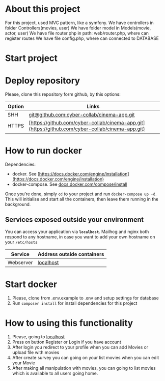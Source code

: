 **About this project**
==================================
For this project, used MVC pattern, like a symfony.
We have controllers in folder Controllers(movies, user)
We have folder model in Models(movie, actor, user)
We have file router.php in path: web/router.php, where can register routes
We have file config.php, where can connected to DATABASE


Start project
==================================

# Deploy repository #

Please, clone this repository form github, by this options:

Option|Links
-------|--------------------------
SHH|[git@github.com:cyber-collab/cinema-app.git](git@github.com:cyber-collab/cinema-app.git)
HTTPS|[https://github.com/cyber-collab/cinema-app.git](https://github.com/cyber-collab/cinema-app.git)

# How to run docker #

Dependencies:

* docker. See [https://docs.docker.com/engine/installation](https://docs.docker.com/engine/installation)
* docker-compose. See [docs.docker.com/compose/install](https://docs.docker.com/compose/install/)

Once you're done, simply `cd` to your project and run `docker-compose up -d`. This will initialise and start all the
containers, then leave them running in the background.

## Services exposed outside your environment ##

You can access your application via **`localhost`**. Mailhog and nginx both respond to any hostname, in case you want to
add your own hostname on your `/etc/hosts`

Service|Address outside containers
-------|--------------------------
Webserver|[localhost](http://localhost)

# Start docker #

1. Please, clone from .env.example to .env and setup settings for database
2. Run `composer install` for install dependencies for this project

# How to using this functionality #

1. Please, going to [localhost](http://localhost)
2. Press on button Register or Login if you have account
3. After login you redirect to your profile when you can add Movies or upload file with movies
4. After create survey you can going on your list movies when you can edit your Movie
5. After making all manipulation with movies, you can going to list movies which is available to all users going home.
